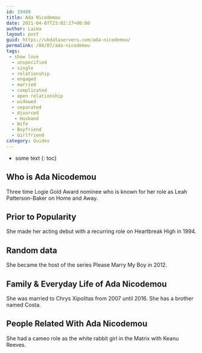 ```yaml
---
id: 19489
title: Ada Nicodemou
date: 2021-04-07T23:02:17+00:00
author: Laima
layout: post
guid: https://ukdataservers.com/ada-nicodemou/
permalink: /04/07/ada-nicodemou
tags:
 - show love
  - unspecified
  - single
  - relationship
  - engaged
  - married
  - complicated
  - open relationship
  - widowed
  - separated
  - divorced
   - Husband
  - Wife
  - Boyfriend
  - Girlfriend
category: Guides
---
```


* some text
{: toc}


## Who is Ada Nicodemou
                  
                  
                  
Three time Logie Gold Award nominee who is known for her role as Leah Patterson-Baker on Home and Away.
                  
              
            
              
            
                
                
                
## Prior to Popularity
                  
                  
                  
She made her acting debut with a recurring role on Heartbreak High in 1994.
                  
              
            
              
            
                
                
                
## Random data
                  
                  
                  
She became the host of the series Please Marry My Boy in 2012.
                  
              
            
              
            
                
                
                
## Family & Everyday Life of Ada Nicodemou
                  
                  
                  
She was married to Chrys Xipolitas from 2007 until 2016. She has a brother named Costa.
                  
              
            
              
            
                
                
                
## People Related With Ada Nicodemou
                  
                  
                  
She had a cameo role as the white rabbit girl in the Matrix with Keanu Reeves.
                  
              
            
              
            
                
              
            
              
              
            
            
              
            
          
          
          